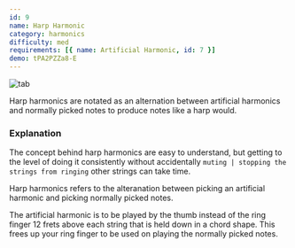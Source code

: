 ```yaml
---
id: 9
name: Harp Harmonic
category: harmonics
difficulty: med
requirements: [{ name: Artificial Harmonic, id: 7 }]
demo: tPA2PZZa8-E
---
```


![tab](/img/t/harp-harmonic.jpg)

Harp harmonics are notated as an alternation between artificial harmonics and normally picked notes to produce notes like a harp would.

### Explanation

The concept behind harp harmonics are easy to understand, but getting to the level of doing it consistently without accidentally `muting | stopping the strings from ringing` other strings can take time.

Harp harmonics refers to the alteranation between picking an artificial harmonic and picking normally picked notes.

The artificial harmonic is to be played by the thumb instead of the ring finger 12 frets above each string that is held down in a chord shape. This frees up your ring finger to be used on playing the normally picked notes.
